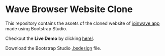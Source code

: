 # Wave Browser Website Clone
This repository contains the assets of the cloned website of [joinwave.app](https://www.joinwave.app) made using Bootstrap Studio.

Checkout the **Live Demo** by clicking [here!](https://atharvadeolalikar.github.io/Wave-Browser-Website-Clone/).

Download the Bootstrap Studio [.bsdesign](/Wave%20Browser%20Website%20Clone.bsdesign) file.